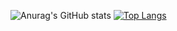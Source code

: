 ![Anurag's GitHub stats](https://github-readme-stats.vercel.app/api?username=hyein&show_icons=true&theme=graywhite)
[![Top Langs](https://github-readme-stats.vercel.app/api/top-langs/?username=hyein&langs_count=5&layout=compact)](https://github.com/hy31n/ngithub-readme-stats)

